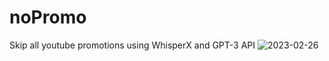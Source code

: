 # noPromo
Skip all youtube promotions using WhisperX and GPT-3 API
![2023-02-26](https://user-images.githubusercontent.com/87556616/221434257-55286655-884a-4b5d-b5b5-ae350511f6f0.png)
